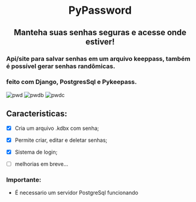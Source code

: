 <h1 align="center"> PyPassword</h1>
<h2 align="center"> Manteha suas senhas seguras e acesse onde estiver!</h3>



### Api/site para salvar senhas em um arquivo keeppass, também é possível gerar senhas randômicas.
### feito com Django, PostgresSql e Pykeepass.

![pwd](https://user-images.githubusercontent.com/12895974/218763813-c2494a71-57cb-485d-863d-dd48d552228e.png)
![pwdb](https://user-images.githubusercontent.com/12895974/218764004-87bc06a8-92cc-4315-8d87-3742e5454dcb.png)
![pwdc](https://user-images.githubusercontent.com/12895974/218763817-6f3ace8c-ab4b-4d7b-b832-e136d33476a3.png)


## Caracteristicas:
- [x] Cria um arquivo .kdbx com senha;
- [x] Permite criar, editar e deletar senhas;
- [x] Sistema de login;
- [ ] melhorias em breve...


### Importante:
- É necessario um servidor PostgreSql funcionando
